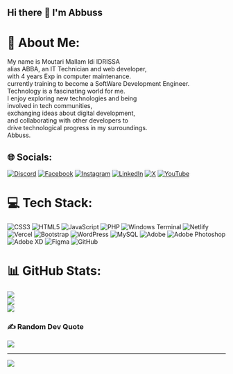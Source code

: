 ## Hi there 👋 I'm Abbuss
# 💫 About Me:
My name is Moutari Mallam Idi IDRISSA <br>
alias ABBA, an IT Technician and web developer, <br> with 4 years Exp in computer maintenance.<br>
currently training to become a SoftWare Development Engineer.<br>
Technology is a fascinating world for me.<br>
I enjoy exploring new technologies and being <br> involved in tech communities, <br> exchanging ideas about digital development, <br> and collaborating with other developers to <br> drive technological progress in my surroundings. 
<br>
Abbuss.



## 🌐 Socials:
[![Discord](https://img.shields.io/badge/Discord-%237289DA.svg?logo=discord&logoColor=white)](https://discord.gg/Abbuss11) [![Facebook](https://img.shields.io/badge/Facebook-%231877F2.svg?logo=Facebook&logoColor=white)](https://facebook.com/Abbuss1) [![Instagram](https://img.shields.io/badge/Instagram-%23E4405F.svg?logo=Instagram&logoColor=white)](https://instagram.com/abbuss_227) [![LinkedIn](https://img.shields.io/badge/LinkedIn-%230077B5.svg?logo=linkedin&logoColor=white)](https://linkedin.com/in/idriss11) [![X](https://img.shields.io/badge/X-black.svg?logo=X&logoColor=white)](https://x.com/abbuss_227) [![YouTube](https://img.shields.io/badge/YouTube-%23FF0000.svg?logo=YouTube&logoColor=white)](https://youtube.com/@abbuss11) 

# 💻 Tech Stack:
 ![CSS3](https://img.shields.io/badge/css3-%231572B6.svg?style=for-the-badge&logo=css3&logoColor=white) ![HTML5](https://img.shields.io/badge/html5-%23E34F26.svg?style=for-the-badge&logo=html5&logoColor=white) ![JavaScript](https://img.shields.io/badge/javascript-%23323330.svg?style=for-the-badge&logo=javascript&logoColor=%23F7DF1E) ![PHP](https://img.shields.io/badge/php-%23777BB4.svg?style=for-the-badge&logo=php&logoColor=white) ![Windows Terminal](https://img.shields.io/badge/Windows%20Terminal-%234D4D4D.svg?style=for-the-badge&logo=windows-terminal&logoColor=white) ![Netlify](https://img.shields.io/badge/netlify-%23000000.svg?style=for-the-badge&logo=netlify&logoColor=#00C7B7) ![Vercel](https://img.shields.io/badge/vercel-%23000000.svg?style=for-the-badge&logo=vercel&logoColor=white) ![Bootstrap](https://img.shields.io/badge/bootstrap-%238511FA.svg?style=for-the-badge&logo=bootstrap&logoColor=white)  ![WordPress](https://img.shields.io/badge/WordPress-%23117AC9.svg?style=for-the-badge&logo=WordPress&logoColor=white) ![MySQL](https://img.shields.io/badge/mysql-4479A1.svg?style=for-the-badge&logo=mysql&logoColor=white)  ![Adobe](https://img.shields.io/badge/adobe-%23FF0000.svg?style=for-the-badge&logo=adobe&logoColor=white) ![Adobe Photoshop](https://img.shields.io/badge/adobe%20photoshop-%2331A8FF.svg?style=for-the-badge&logo=adobe%20photoshop&logoColor=white) ![Adobe XD](https://img.shields.io/badge/Adobe%20XD-470137?style=for-the-badge&logo=Adobe%20XD&logoColor=#FF61F6) ![Figma](https://img.shields.io/badge/figma-%23F24E1E.svg?style=for-the-badge&logo=figma&logoColor=white) ![GitHub](https://img.shields.io/badge/github-%23121011.svg?style=for-the-badge&logo=github&logoColor=white) 
# 📊 GitHub Stats:
![](https://github-readme-stats.vercel.app/api?username=abbuss11&theme=dark&hide_border=false&include_all_commits=true&count_private=true)<br/>
![](https://github-readme-streak-stats.herokuapp.com/?user=abbuss11&theme=dark&hide_border=false)<br/>
![](https://github-readme-stats.vercel.app/api/top-langs/?username=abbuss11&theme=dark&hide_border=false&include_all_commits=true&count_private=true&layout=compact)

### ✍️ Random Dev Quote
![](https://quotes-github-readme.vercel.app/api?type=vetical&theme=dark)

---
[![](https://visitcount.itsvg.in/api?id=abbuss11&icon=0&color=0)](https://visitcount.itsvg.in)

<!----------->
